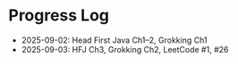 # Progress Log
- 2025-09-02: Head First Java Ch1–2, Grokking Ch1
- 2025-09-03: HFJ Ch3, Grokking Ch2, LeetCode #1, #26
